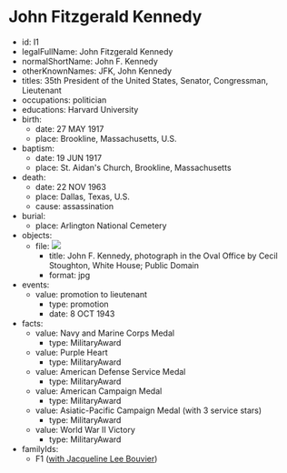 # John Fitzgerald Kennedy
- id: I1
- legalFullName: John Fitzgerald Kennedy
- normalShortName: John F. Kennedy
- otherKnownNames: JFK, John Kennedy
- titles: 35th President of the United States, Senator, Congressman, Lieutenant
- occupations: politician
- educations: Harvard University
- birth:
  - date: 27 MAY 1917
  - place: Brookline, Massachusetts, U.S.
- baptism:
  - date: 19 JUN 1917
  - place: St. Aidan's Church, Brookline, Massachusetts
- death:
  - date: 22 NOV 1963
  - place: Dallas, Texas, U.S.
  - cause: assassination
- burial:
  - place: Arlington National Cemetery
- objects:
  - file: ![](https://upload.wikimedia.org/wikipedia/commons/thumb/c/c3/John_F._Kennedy%2C_White_House_color_photo_portrait.jpg/370px-John_F._Kennedy%2C_White_House_color_photo_portrait.jpg)
    - title: John F. Kennedy, photograph in the Oval Office by Cecil Stoughton, White House; Public Domain
    - format: jpg
- events:
  - value: promotion to lieutenant
    - type: promotion
    - date: 8 OCT 1943
- facts:
  - value: Navy and Marine Corps Medal
    - type: MilitaryAward
  - value: Purple Heart
    - type: MilitaryAward
  - value: American Defense Service Medal
    - type: MilitaryAward
  - value: American Campaign Medal
    - type: MilitaryAward
  - value: Asiatic-Pacific Campaign Medal (with 3 service stars)
    - type: MilitaryAward
  - value: World War II Victory
    - type: MilitaryAward
- familyIds:
  - F1 ([with Jacqueline Lee Bouvier](../../families/F1))
